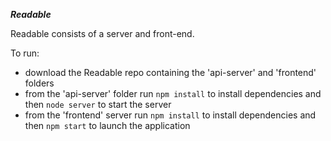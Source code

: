 ***Readable***

Readable consists of a server and front-end.

To run:
- download the Readable repo containing the 'api-server' and 'frontend' folders
- from the 'api-server' folder run `npm install` to install dependencies and then `node server` to start the server
- from the 'frontend' server run `npm install` to install dependencies and then `npm start` to launch the application

